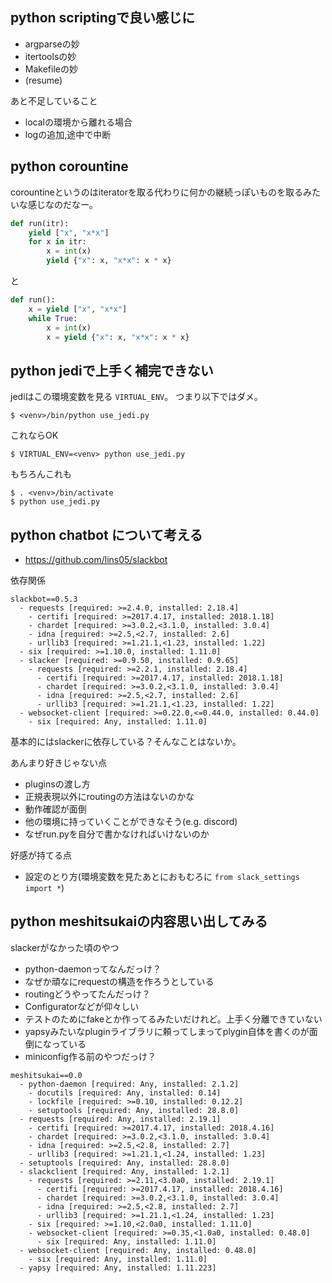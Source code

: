 ## python scriptingで良い感じに

- argparseの妙
- itertoolsの妙
- Makefileの妙
- (resume)

あと不足していること

- localの環境から離れる場合
- logの追加,途中で中断

## python corountine

corountineというのはiteratorを取る代わりに何かの継続っぽいものを取るみたいな感じなのだなー。

```python
def run(itr):
    yield ["x", "x*x"]
    for x in itr:
        x = int(x)
        yield {"x": x, "x*x": x * x}
```

と

```python
def run():
    x = yield ["x", "x*x"]
    while True:
        x = int(x)
        x = yield {"x": x, "x*x": x * x}
```


## python jediで上手く補完できない

jediはこの環境変数を見る `VIRTUAL_ENV`。
つまり以下ではダメ。

```console
$ <venv>/bin/python use_jedi.py
```

これならOK

```
$ VIRTUAL_ENV=<venv> python use_jedi.py
```

もちろんこれも

```
$ . <venv>/bin/activate
$ python use_jedi.py
```

## python chatbot について考える

- https://github.com/lins05/slackbot

依存関係

```
slackbot==0.5.3
  - requests [required: >=2.4.0, installed: 2.18.4]
    - certifi [required: >=2017.4.17, installed: 2018.1.18]
    - chardet [required: >=3.0.2,<3.1.0, installed: 3.0.4]
    - idna [required: >=2.5,<2.7, installed: 2.6]
    - urllib3 [required: >=1.21.1,<1.23, installed: 1.22]
  - six [required: >=1.10.0, installed: 1.11.0]
  - slacker [required: >=0.9.50, installed: 0.9.65]
    - requests [required: >=2.2.1, installed: 2.18.4]
      - certifi [required: >=2017.4.17, installed: 2018.1.18]
      - chardet [required: >=3.0.2,<3.1.0, installed: 3.0.4]
      - idna [required: >=2.5,<2.7, installed: 2.6]
      - urllib3 [required: >=1.21.1,<1.23, installed: 1.22]
  - websocket-client [required: >=0.22.0,<=0.44.0, installed: 0.44.0]
    - six [required: Any, installed: 1.11.0]
```

基本的にはslackerに依存している？そんなことはないか。

あんまり好きじゃない点

- pluginsの渡し方
- 正規表現以外にroutingの方法はないのかな
- 動作確認が面倒
- 他の環境に持っていくことができなそう(e.g. discord)
- なぜrun.pyを自分で書かなければいけないのか

好感が持てる点

- 設定のとり方(環境変数を見たあとにおもむろに `from slack_settings import *`)

## python meshitsukaiの内容思い出してみる

slackerがなかった頃のやつ

- python-daemonってなんだっけ？
- なぜか頑なにrequestの構造を作ろうとしている
- routingどうやってたんだっけ？
- Configuratorなどが仰々しい
- テストのためにfakeとか作ってるみたいだけれど。上手く分離できていない
- yapsyみたいなpluginライブラリに頼ってしまってplygin自体を書くのが面倒になっている
- miniconfig作る前のやつだっけ？

```
meshitsukai==0.0
  - python-daemon [required: Any, installed: 2.1.2]
    - docutils [required: Any, installed: 0.14]
    - lockfile [required: >=0.10, installed: 0.12.2]
    - setuptools [required: Any, installed: 28.8.0]
  - requests [required: Any, installed: 2.19.1]
    - certifi [required: >=2017.4.17, installed: 2018.4.16]
    - chardet [required: >=3.0.2,<3.1.0, installed: 3.0.4]
    - idna [required: >=2.5,<2.8, installed: 2.7]
    - urllib3 [required: >=1.21.1,<1.24, installed: 1.23]
  - setuptools [required: Any, installed: 28.8.0]
  - slackclient [required: Any, installed: 1.2.1]
    - requests [required: >=2.11,<3.0a0, installed: 2.19.1]
      - certifi [required: >=2017.4.17, installed: 2018.4.16]
      - chardet [required: >=3.0.2,<3.1.0, installed: 3.0.4]
      - idna [required: >=2.5,<2.8, installed: 2.7]
      - urllib3 [required: >=1.21.1,<1.24, installed: 1.23]
    - six [required: >=1.10,<2.0a0, installed: 1.11.0]
    - websocket-client [required: >=0.35,<1.0a0, installed: 0.48.0]
      - six [required: Any, installed: 1.11.0]
  - websocket-client [required: Any, installed: 0.48.0]
    - six [required: Any, installed: 1.11.0]
  - yapsy [required: Any, installed: 1.11.223]
```
